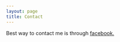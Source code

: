 ```yaml
---
layout: page
title: Contact
---
```


Best way to contact me is through <a href="https://www.facebook.com/prateekwritesstories" target="_blank"> facebook.
